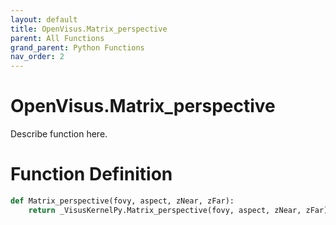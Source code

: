```yaml
---
layout: default
title: OpenVisus.Matrix_perspective
parent: All Functions
grand_parent: Python Functions
nav_order: 2
---
```


# OpenVisus.Matrix_perspective

Describe function here.

# Function Definition

```python
def Matrix_perspective(fovy, aspect, zNear, zFar):
    return _VisusKernelPy.Matrix_perspective(fovy, aspect, zNear, zFar)
```